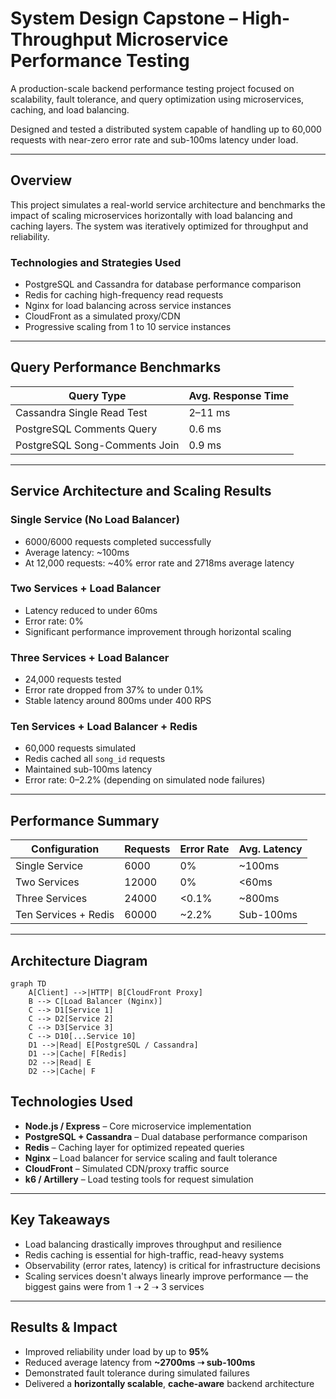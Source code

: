 # System Design Capstone – High-Throughput Microservice Performance Testing

A production-scale backend performance testing project focused on scalability, fault tolerance, and query optimization using microservices, caching, and load balancing.

Designed and tested a distributed system capable of handling up to 60,000 requests with near-zero error rate and sub-100ms latency under load.

---

## Overview

This project simulates a real-world service architecture and benchmarks the impact of scaling microservices horizontally with load balancing and caching layers. The system was iteratively optimized for throughput and reliability.

### Technologies and Strategies Used

- PostgreSQL and Cassandra for database performance comparison  
- Redis for caching high-frequency read requests  
- Nginx for load balancing across service instances  
- CloudFront as a simulated proxy/CDN  
- Progressive scaling from 1 to 10 service instances  

---

## Query Performance Benchmarks

| Query Type                     | Avg. Response Time |
|--------------------------------|--------------------|
| Cassandra Single Read Test     | 2–11 ms            |
| PostgreSQL Comments Query      | 0.6 ms             |
| PostgreSQL Song-Comments Join  | 0.9 ms             |

---

## Service Architecture and Scaling Results

### Single Service (No Load Balancer)

- 6000/6000 requests completed successfully  
- Average latency: ~100ms  
- At 12,000 requests: ~40% error rate and 2718ms average latency  

### Two Services + Load Balancer

- Latency reduced to under 60ms  
- Error rate: 0%  
- Significant performance improvement through horizontal scaling  

### Three Services + Load Balancer

- 24,000 requests tested  
- Error rate dropped from 37% to under 0.1%  
- Stable latency around 800ms under 400 RPS  

### Ten Services + Load Balancer + Redis

- 60,000 requests simulated  
- Redis cached all `song_id` requests  
- Maintained sub-100ms latency  
- Error rate: 0–2.2% (depending on simulated node failures)  

---

## Performance Summary

| Configuration         | Requests | Error Rate | Avg. Latency |
|----------------------|----------|------------|---------------|
| Single Service        | 6000     | 0%         | ~100ms        |
| Two Services          | 12000    | 0%         | <60ms         |
| Three Services        | 24000    | <0.1%      | ~800ms        |
| Ten Services + Redis  | 60000    | ~2.2%      | Sub-100ms     |

---

## Architecture Diagram

```mermaid
graph TD
    A[Client] -->|HTTP| B[CloudFront Proxy]
    B --> C[Load Balancer (Nginx)]
    C --> D1[Service 1]
    C --> D2[Service 2]
    C --> D3[Service 3]
    C --> D10[...Service 10]
    D1 -->|Read| E[PostgreSQL / Cassandra]
    D1 -->|Cache| F[Redis]
    D2 -->|Read| E
    D2 -->|Cache| F
```

## Technologies Used

- **Node.js / Express** – Core microservice implementation  
- **PostgreSQL + Cassandra** – Dual database performance comparison  
- **Redis** – Caching layer for optimized repeated queries  
- **Nginx** – Load balancer for service scaling and fault tolerance  
- **CloudFront** – Simulated CDN/proxy traffic source  
- **k6 / Artillery** – Load testing tools for request simulation  

---

## Key Takeaways

- Load balancing drastically improves throughput and resilience  
- Redis caching is essential for high-traffic, read-heavy systems  
- Observability (error rates, latency) is critical for infrastructure decisions  
- Scaling services doesn't always linearly improve performance — the biggest gains were from 1 ➝ 2 ➝ 3 services  

---

## Results & Impact

- Improved reliability under load by up to **95%**  
- Reduced average latency from **~2700ms ➝ sub-100ms**  
- Demonstrated fault tolerance during simulated failures  
- Delivered a **horizontally scalable**, **cache-aware** backend architecture  

